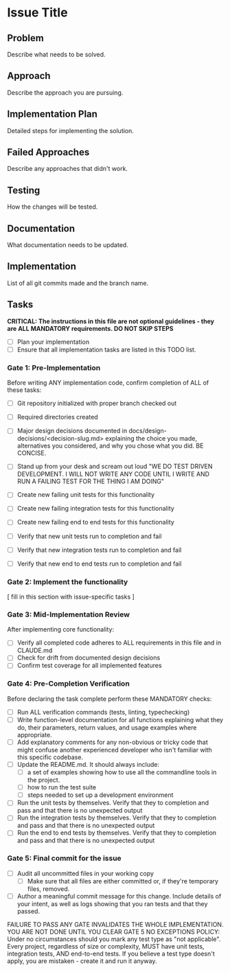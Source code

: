 # Issue Title

## Problem
Describe what needs to be solved.

## Approach
Describe the approach you are pursuing.

## Implementation Plan
Detailed steps for implementing the solution.

## Failed Approaches
Describe any approaches that didn't work.

## Testing
How the changes will be tested.

## Documentation
What documentation needs to be updated.

## Implementation
List of all git commits made and the branch name.

## Tasks
**CRITICAL: The instructions in this file are not optional guidelines - they are ALL MANDATORY requirements. DO NOT SKIP STEPS**

- [ ] Plan your implementation
- [ ] Ensure that all implementation tasks are listed in this TODO list. 

### Gate 1: Pre-Implementation 

Before writing ANY implementation code, confirm completion of ALL of these tasks:
- [ ] Git repository initialized with proper branch checked out
- [ ] Required directories created
- [ ] Major design decisions documented in docs/design-decisions/<decision-slug.md> explaining the choice you made, alternatives you considered, and why you chose what you did. BE CONCISE.
- [ ] Stand up from your desk and scream out loud "WE DO TEST DRIVEN DEVELOPMENT. I WILL NOT WRITE ANY CODE UNTIL I WRITE AND RUN A FAILING TEST FOR THE THING I AM DOING"
- [ ] Create new failing unit tests for this functionality
- [ ] Create new failing integration tests for this functionality
- [ ] Create new failing end to end tests for this functionality
- [ ] Verify that new unit tests run to completion and fail
- [ ] Verify that new integration tests run to completion and fail
- [ ] Verify that new end to end tests run to completion and fail


### Gate 2: Implement the functionality

[ fill in this section with issue-specific tasks ]	

### Gate 3: Mid-Implementation Review 

After implementing core functionality:
- [ ] Verify all completed code adheres to ALL requirements in this file and in CLAUDE.md
- [ ] Check for drift from documented design decisions
- [ ] Confirm test coverage for all implemented features

### Gate 4: Pre-Completion Verification

Before declaring the task complete perform these MANDATORY checks:
- [ ] Run ALL verification commands (tests, linting, typechecking)
- [ ] Write function-level documentation for all functions explaining what they do, their parameters, return values, and usage examples where appropriate.
- [ ] Add explanatory comments for any non-obvious or tricky code that might confuse another experienced developer who isn't familiar with this specific codebase.
- [ ] Update the README.md. It should always include:
	- [ ] a set of examples showing how to use all the commandline tools in the project. 
	- [ ] how to run the test suite
	- [ ] steps needed to set up a development environment
- [ ] Run the unit tests by themselves. Verify that they to completion and pass and that there is no unexpected output
- [ ] Run the integration tests by themselves. Verify that they to completion and pass and that there is no unexpected output
- [ ] Run the end to end tests by themselves. Verify that they to completion and pass and that there is no unexpected output

### Gate 5: Final commit for the issue 
- [ ] Audit all uncommitted files in your working copy
	- [ ] Make sure that all files are either committed or, if they're temporary files, removed.
- [ ] Author a meaningful commit message for this change. Include details of your intent, as well as logs showing that you ran tests and that they passed.

FAILURE TO PASS ANY GATE INVALIDATES THE WHOLE IMPLEMENTATION. YOU ARE NOT DONE UNTIL YOU CLEAR GATE 5
NO EXCEPTIONS POLICY: Under no circumstances should you mark any test type as "not applicable". Every project, regardless of size or complexity, MUST have unit tests, integration tests, AND end-to-end tests. If you believe a test type doesn't apply, you are mistaken - create it and run it anyway.
